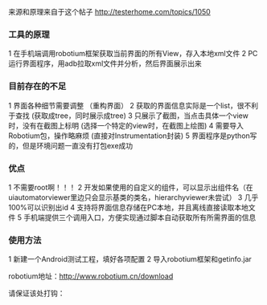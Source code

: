 来源和原理来自于这个帖子 http://testerhome.com/topics/1050

### 工具的原理

1 在手机端调用robotium框架获取当前界面的所有View，存入本地xml文件
2 PC运行界面程序，用adb拉取xml文件并分析，然后界面展示出来

### 目前存在的不足

1 界面各种细节需要调整 （重构界面）
2 获取的界面信息实际是一个list，很不利于查找 (获取成tree，同时展示成tree)
3 只展示了截图，当点击具体一个view时，没有在截图上标明 (选择一个特定的view时，在截图上绘图)
4 需要导入Robotium包，操作略麻烦 (直接对Instrumentation封装)
5 界面程序是python写的，但是环境问题一直没有打包exe成功

### 优点

1 不需要root啊！！！
2 开发如果使用的自定义的组件，可以显示出组件名（在uiautomatorviewer里边只会显示基类的类名，hierarchyviewer未尝试）
3 几乎100%可以识别出id
4 支持将界面信息存储在PC本地，并且离线直接读取本地文件
5 手机端提供三个调用入口，方便实现通过脚本自动获取所有所需界面的信息

### 使用方法

1 新建一个Android测试工程，填好各项配置
2 导入robotium框架和getinfo.jar

robotium地址：http://www.robotium.cn/download

请保证该处打钩：
